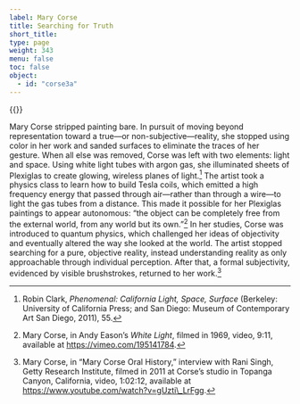 ```yaml
---
label: Mary Corse
title: Searching for Truth
short_title:
type: page
weight: 343
menu: false
toc: false
object:
  - id: "corse3a"
---
```

{{<q-figure id="corse3a">}}

Mary Corse stripped painting bare. In pursuit of moving beyond representation toward a true—or non-subjective—reality, she stopped using color in her work and sanded surfaces to eliminate the traces of her gesture. When all else was removed, Corse was left with two elements: light and space. Using white light tubes with argon gas, she illuminated sheets of Plexiglas to create glowing, wireless planes of light.[^1] The artist took a physics class to learn how to build Tesla coils, which emitted a high frequency energy that passed through air—rather than through a wire—to light the gas tubes from a distance. This made it possible for her Plexiglas paintings to appear autonomous: “the object can be completely free from the external world, from any world but its own.”[^2] In her studies, Corse was introduced to quantum physics, which challenged her ideas of objectivity and eventually altered the way she looked at the world. The artist stopped searching for a pure, objective reality, instead understanding reality as only approachable through individual perception. After that, a formal subjectivity, evidenced by visible brushstrokes, returned to her work.[^3]

[^1]: Robin Clark, *Phenomenal: California Light, Space, Surface* (Berkeley: University of California Press; and San Diego: Museum of Contemporary Art San Diego, 2011), 55.

[^2]: Mary Corse, in Andy Eason’s *White Light*, filmed in 1969, video, 9:11, available at https://vimeo.com/195141784.

[^3]: Mary Corse, in “Mary Corse Oral History,” interview with Rani Singh, Getty Research Institute, filmed in 2011 at Corse’s studio in Topanga Canyon, California, video, 1:02:12, available at https://www.youtube.com/watch?v=gUzti\_LrFgg.
